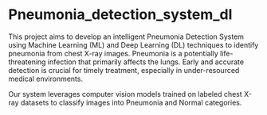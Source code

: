 # Pneumonia_detection_system_dl
This project aims to develop an intelligent Pneumonia Detection System using Machine Learning (ML) and Deep Learning (DL) techniques to identify pneumonia from chest X-ray images. Pneumonia is a potentially life-threatening infection that primarily affects the lungs. Early and accurate detection is crucial for timely treatment, especially in under-resourced medical environments.

Our system leverages computer vision models trained on labeled chest X-ray datasets to classify images into Pneumonia and Normal categories.
